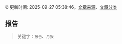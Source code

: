 :alarm_clock: 更新时间: 2025-09-27 05:38:46。[文章来源](/README.md)、[文章分类](/TAGS.md)

## 报告


> 关键字：`报告`、`月报`



